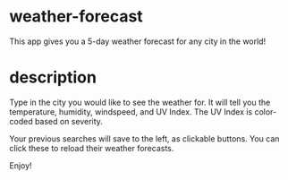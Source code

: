 # weather-forecast

This app gives you a 5-day weather forecast for any city in the world!

# description

Type in the city you would like to see the weather for. It will tell you the temperature, humidity, windspeed, and UV Index.  The UV Index is color-coded based on severity. 

Your previous searches will save to the left, as clickable buttons.  You can click these to reload their weather forecasts.  

Enjoy!

